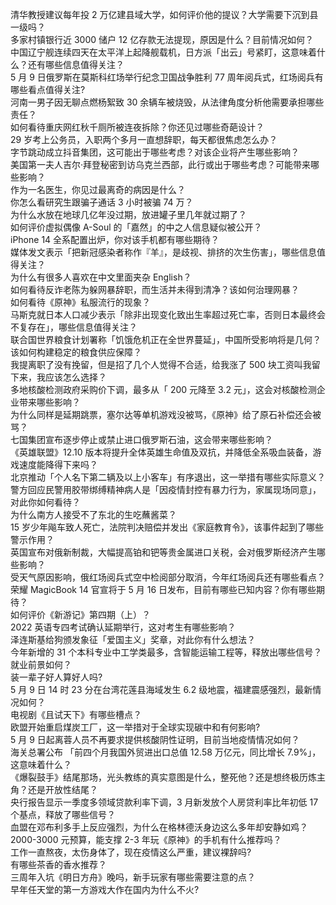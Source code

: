 清华教授建议每年投 2 万亿建县域大学，如何评价他的提议？大学需要下沉到县一级吗？  
多家村镇银行近 3000 储户 12 亿存款无法提现，原因是什么？目前情况如何？  
中国辽宁舰连续四天在太平洋上起降舰载机，日方派「出云」号紧盯，这意味着什么？还有哪些信息值得关注？  
5 月 9 日俄罗斯在莫斯科红场举行纪念卫国战争胜利 77 周年阅兵式，红场阅兵有哪些看点值得关注?  
河南一男子因无聊点燃杨絮致 30 余辆车被烧毁，从法律角度分析他需要承担哪些责任？  
如何看待重庆网红秋千厕所被连夜拆除？你还见过哪些奇葩设计？  
29 岁考上公务员，入职两个多月一直想辞职，每天都很焦虑怎么办？  
字节跳动成立抖音集团，这可能出于哪些考虑？对该企业将产生哪些影响？  
美国第一夫人吉尔·拜登秘密到访乌克兰西部，此行或出于哪些考虑？可能带来哪些影响？  
作为一名医生，你见过最离奇的病因是什么？  
你怎么看研究生跟骗子通话 3 小时被骗 74 万？  
为什么水放在地球几亿年没过期，放进罐子里几年就过期了？  
如何评价虚拟偶像 A-Soul 的「嘉然」的中之人信息疑似被公开？  
iPhone 14 全系配置出炉，你对该手机都有哪些期待？  
媒体发文表示「把新冠感染者称作『羊』，是歧视、排挤的次生伤害」，哪些信息值得关注？  
为什么有很多人喜欢在中文里面夹杂 English？  
如何看待反诈老陈为躲网暴辞职，而生活并未得到清净？该如何治理网暴？  
如何看待《原神》私服流行的现象？  
马斯克就日本人口减少表示「除非出现变化致出生率超过死亡率，否则日本最终会不复存在」，哪些信息值得关注？  
联合国世界粮食计划署称「饥饿危机正在全世界蔓延」，中国所受影响将是几何？该如何构建稳定的粮食供应保障？  
我提离职了没有挽留，但是招了几个人觉得不合适，给我涨了 500 块工资叫我留下来，我应该怎么选择？  
多地核酸检测政府采购价下调，最多从「 200 元降至 3.2 元」，这会对核酸检测企业带来哪些影响？  
为什么同样是延期跳票，塞尔达等单机游戏没被骂，《原神》给了原石补偿还会被骂？  
七国集团宣布逐步停止或禁止进口俄罗斯石油，这会带来哪些影响？  
《英雄联盟》12.10 版本将提升全体英雄生命值及双抗，并降低全系吸血装备，游戏速度能降得下来吗？  
北京推动「个人名下第二辆及以上小客车」有序退出，这一举措有哪些实际意义？  
警方回应民警用胶带绑缚精神病人是「因疫情封控有暴力行为，家属现场同意」，对此你如何看待？  
为什么南方人接受不了东北的生吃蘸酱菜？  
15 岁少年飚车致人死亡，法院判决赔偿并发出《家庭教育令》，该事件起到了哪些警示作用？  
英国宣布对俄新制裁，大幅提高铂和钯等贵金属进口关税，会对俄罗斯经济产生哪些影响？  
受天气原因影响，俄红场阅兵式空中检阅部分取消，今年红场阅兵还有哪些看点？  
荣耀 MagicBook 14 官宣将于 5 月 16 日发布，目前有哪些已知内容？你有哪些期待？  
如何评价《新游记》第四期（上）？  
2022 英语专四考试确认延期举行，这对考生有哪些影响？  
泽连斯基给狗颁发象征「爱国主义」奖章，对此你有什么想法？  
今年新增的 31 个本科专业中工学类最多，含智能运输工程等，释放出哪些信号？就业前景如何？  
装一辈子好人算好人吗?  
5 月 9 日 14 时 23 分在台湾花莲县海域发生 6.2 级地震，福建震感强烈，最新情况如何？  
电视剧《且试天下》有哪些槽点？  
欧盟开始重启煤炭工厂，这一举措对于全球实现碳中和有何影响?  
5 月 9 日起离蓉人员不再要求提供核酸阴性证明，目前当地疫情情况如何？  
海关总署公布 「前四个月我国外贸进出口总值 12.58 万亿元，同比增长 7.9%」，这意味着什么？  
《爆裂鼓手》结尾那场，光头教练的真实意图是什么，整死他？还是想终极历炼主角？还是开放性结尾？  
央行报告显示一季度多领域贷款利率下调，3 月新发放个人房贷利率比年初低 17 个基点，释放了哪些信号？  
血盟在邓布利多手上反应强烈，为什么在格林德沃身边这么多年却安静如鸡？  
2000-3000 元预算，能支撑 2-3 年玩《原神》的手机有什么推荐吗？  
工作一直熬夜，太伤身体了，现在疫情这么严重，建议裸辞吗?  
有哪些茶香的香水推荐？  
三周年入坑《明日方舟》晚吗，新手玩家有哪些需要注意的点？  
早年任天堂的第一方游戏大作在国内为什么不火?  
